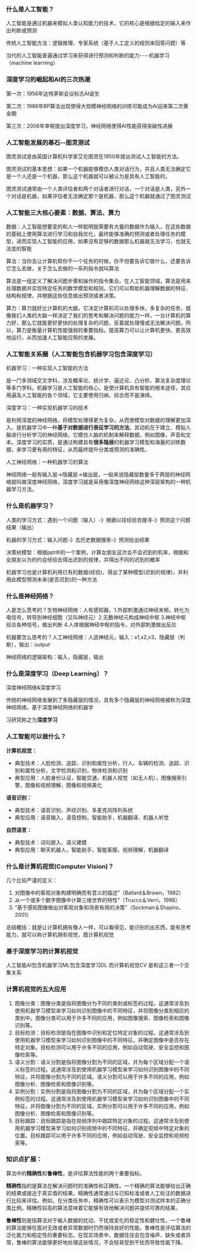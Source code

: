 ### 什么是人工智能？

人工智能是通过机器来模拟人类认知能力的技术，它的核心是根据给定的输入来作出判断或预测

传统人工智能方法：逻辑推理、专家系统（基于人工定义的规则来回答问题）等

当代的人工智能普遍通过学习来获得进行预测和判断的能力----机器学习（machine learning）

### 深度学习的崛起和AI的三次热潮

第一次：1956年达特茅斯会议标志AI诞生

第二次：1986年BP算法出现使得大规模神经网络的训练可能成为AI迎来第二次黄金期

第三次：2006年幸顿提出深度学习，神经网络使得AI性能获得突破性进展

### 人工智能发展的基石--图灵测试

图灵测试是由英国计算机科学家艾伦图灵在1950年提出测试人工智能的方法。

图灵测试的基本思想：如果一个机器能够模仿人类对话行为，并且人类无法确定它是一个人还是一个机器，那么这个机器就可以被认为是具有人工智能的。

图灵测试通常由一个人类评估者和两个对话者进行对话，一个对话是人类，另外一个对话是机器，如果评估者无法确定那个是机器，那么这个机器就通过了图灵测试

### 人工智能三大核心要素：数据、算法、算力

数据：人工智能想要变的和人一样聪明就需要有大量的数据作为输入，在这些数据的基础上使用算法进行学习和自我优化，最终能够准确的预测或者处理任务的模型，进而实现人工智能的应用，如果没有足够的数据那么机器就无法学习，也就无法变的智能

算法：当你去让计算机帮你干一个任务的时候，你不但要告诉它做什么，还要告诉它怎么去做，关于怎么去做的一系列指令就叫算法

算法是一组定义了解决问题步骤和操作的指令集合。在人工智能领域，算法是用来处理数据并实现特定任务的数学模型和规则。它们可以帮助机器理解数据的特征、结构和规律，并根据这些信息做出预测或者决策。

算力：算力就好比计算机的大脑，它决定计算机可以处理多快，多复杂的任务，就像我们人类的大脑一样决定了我们的思考和解决问题的能力一样，一台计算机的算力好，那么它就能更好更快的处理复杂的问题，反着就处理慢或无法解决问题。所以，算力是衡量计算机性能强弱的重要指标。提高算力可以让计算机更快、更高效地运行，从而加速人工智能应用的发展。

### 人工智能关系圈（人工智能包含机器学习包含深度学习）

机器学习：一种实现人工智能的方法

是一门多领域交叉学科，涉及概率论、统计学、逼近论、凸分析、算法复杂度理论等多门学科。机器学习是人工智能的核心，是使计算机具有智能的根本途径，其应用遍及人工智能的各个领域，它主要使用归纳、综合而不是演绎。

深度学习：一种实现机器学习的技术

是利用深度的神经网络，将模型处理得更为复杂，从而使模型对数据的理解更加深入，是机器学习中一种**基于对数据进行表征学习的方法**。其动机在于建立、模拟人脑进行分析学习的神经网络，它模仿人脑的机制来解释数据，例如图像，声音和文本。深度学习的实质，是通过构建具有**很多隐层**的机器学习模型和海量的训练数据，来学习更有用的特征，从而最终提升分类或预测的准确性。

人工神经网络：一种机器学习的算法

神经网络一般有输入层->隐藏层->输出层，一般来说隐藏层数量多于两层的神经网络就叫做深度神经网络，深度学习就是采用像深度神经网络这种深层架构的一种机器学习方法。

### 什么是机器学习？

人类的学习方式：遇到一个问题（输入）-》根据以往经验去搜寻-》预测这个问题结果（输出）

机器的学习方式：输入问题-》去历史数据搜索-》预测给出结果

决策树模型：根据ppt中的一个案例，计算女朋友这次会不会迟到的机率，根据和女朋友以为的约会经验去得出迟到的规律，并得出不同的迟到的概率

机器学习也是计算机利用已有的数据(经验)，得出了某种模型(迟到的规律)，并利用此模型预测未来(是否迟到)的一种方法

### 什么是神经网络？

人是怎么思考的？生物神经网络：人有感知器，1.外部刺激通过神经末梢，转化为电信号，转导到神经细胞（又叫神经元）2.无数神经元构成神经中枢 3.神经中枢综合各种信号，做出判断 4.人体根据神经中枢的指令，对外部刺激做出反应

机器要怎么思考的？人工神经网络：人造神经元，输入：x1,x2,x3，隐藏层（判断），输出：output

神经网络的逻辑架构：输入，隐藏层，输出

### 什么是深度学习（Deep Learning）？

深度神经网络&深度学习

传统的神经网络发展到了多隐藏层的情况，具有多个隐藏层的神经网络被称为深度神经网络，基于深度神经网络的机器学

习研究称之为**深度学习**

### 人工智能可以做什么？

**计算机视觉：**

- 典型技术：人脸检测、追踪、识别和属性分析，行人、车辆的检测、追踪、识别和属性分析，文字检测和识别，物体检测和识别
- 典型应用：人脸身份认证，智能交通，机器人视觉（如无人机），图像搜索引擎，图像和视频理解，图像和视频美化

**语音识别：**

- 典型技术：语音识别、声纹识别、多麦克风阵列系统
- 典型应用：语音输入，语音控制，智能助手，机器翻译、机器人听觉

**自然语言：**

- 典型技术：词句嵌入、语义建模
- 典型应用：聊天机器人，智能助手，智能客服，视频理解，机器翻译

### 什么是计算机视觉(Computer Vision)？

几个比较严谨的定义：

1. 对图像中的客观对象构建明确而有意义的描述”（Ballard＆Brown，1982）
2. 从一个或多个数字图像中计算三维世界的特性”（Trucco＆Verri，1998）
3.  “基于感知图像做出对客观对象和场景有用的决策”（Sockman＆Shapiro，2001）

总结概括：就是让计算机拥有像人一样，可以看得见，能识别的出东西，能有思考能力，就可以称计算机拥有视觉，既计算机视觉

### 基于深度学习的计算机视觉

人工智能AI包含机器学习ML包含深度学习DL 而计算机视觉CV 是和这三者一个交集关系

### 计算机视觉的五大应用

1. 图像分类：图像分类是指将图像分为不同的类别或标签的过程。这通常涉及到使用机器学习模型来学习如何识别图像中的不同特征，并将图像分类到相应的类别中。图像分类可以用于许多不同的应用，例如图像搜索、图像检索和图像识别等。
2.  目标检测：目标检测是指在图像中识别和定位特定对象的过程。这通常涉及到使用机器学习模型来学习如何识别图像中的不同特征，并确定图像中是否存在特定对象。目标检测可以用于许多不同的应用，例如自动驾驶、安全监控和图像检索等。
3. 语义分割：语义分割是指将图像分割为不同的区域，并为每个区域分配一个语义标签的过程。这通常涉及到使用机器学习模型来学习如何识别图像中的不同特征，并将图像分割为不同的区域。语义分割可以用于许多不同的应用，例如图像分析、图像检索和图像识别等。
4.  实例分割：实例分割是指将图像分割为不同的区域，并为每个区域分配一个实例标签的过程。这通常涉及到使用机器学习模型来学习如何识别图像中的不同特征，并将图像分割为不同的区域。实例分割可以用于许多不同的应用，例如图像分析、图像检索和图像识别等。
5. 目标跟踪：目标跟踪是指在视频序列中跟踪特定对象的过程。这通常涉及到使用机器学习模型来学习如何识别视频中的不同特征，并确定视频中特定对象的位置。目标跟踪可以用于许多不同的应用，例如自动驾驶、安全监控和视频检索等。

### 知识点扩展：

算法中的**精确性**和**鲁棒性**，是评估算法性能的两个重要指标。

**精确性**指的是算法在解决问题时的准确性和正确性。一个精确的算法能够给出正确的结果或接近于真实值的结果。精确性通常通过与已知标准或者人工标注的数据进行比较来评估。例如，在分类任务中，精确性可以表示为模型对测试样本的正确分类比例。精确性较高的算法意味着它能够有效地解决问题并提供可靠的结果。

**鲁棒性**则是指算法对于输入数据的扰动、干扰或变化的稳定性和健壮性。一个鲁棒的算法能够在面对无效或者异常数据时仍然保持良好的性能。鲁棒性是评估算法的泛化能力和稳定性的重要标志。在现实场景中，数据往往会包含噪声、缺失或者异常，鲁棒的算法能够更好地处理这些情况，不会轻易受到干扰而导致性能下降。


